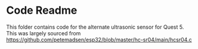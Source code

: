 # Code Readme

This folder contains code for the alternate ultrasonic sensor for Quest 5. This was largely sourced from https://github.com/petemadsen/esp32/blob/master/hc-sr04/main/hcsr04.c
